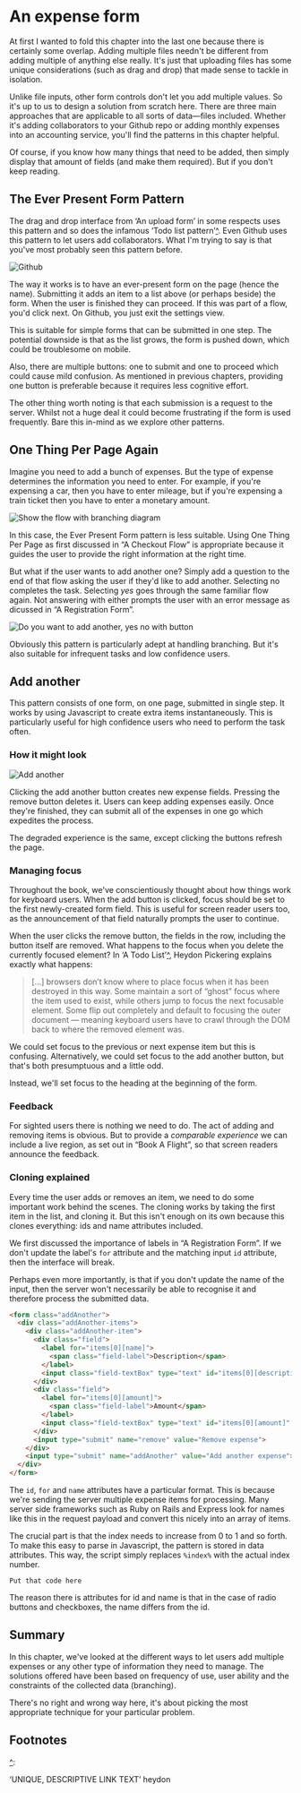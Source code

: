# An expense form

At first I wanted to fold this chapter into the last one because there is certainly some overlap. Adding multiple files needn't be different from adding multiple of anything else really. It's just that uploading files has some unique considerations (such as drag and drop) that made sense to tackle in isolation.

Unlike file inputs, other form controls don't let you add multiple values. So it's up to us to design a solution from scratch here. There are three main approaches that are applicable to all sorts of data&mdash;files included. Whether it's adding collaborators to your Github repo or adding monthly expenses into an accounting service, you'll find the patterns in this chapter helpful.

Of course, if you know how many things that need to be added, then simply display that amount of fields (and make them required). But if you don't keep reading.

## The Ever Present Form Pattern

The drag and drop interface from ‘An upload form’ in some respects uses this pattern and so does the infamous ‘Todo list pattern’[^]. Even Github uses this pattern to let users add collaborators. What I'm trying to say is that you've most probably seen this pattern before.

![Github](.)

The way it works is to have an ever-present form on the page (hence the name). Submitting it adds an item to a list above (or perhaps beside) the form. When the user is finished they can proceed. If this was part of a flow, you'd click next. On Github, you just exit the settings view.

This is suitable for simple forms that can be submitted in one step. The potential downside is that as the list grows, the form is pushed down, which could be troublesome on mobile.

Also, there are multiple buttons: one to submit and one to proceed which could cause mild confusion. As mentioned in previous chapters, providing one button is preferable because it requires less cognitive effort.

The other thing worth noting is that each submission is a request to the server. Whilst not a huge deal it could become frustrating if the form is used frequently. Bare this in-mind as we explore other patterns.

## One Thing Per Page Again

Imagine you need to add a bunch of expenses. But the type of expense determines the information you need to enter. For example, if you're expensing a car, then you have to enter mileage, but if you're expensing a train ticket then you have to enter a monetary amount.

![Show the flow with branching diagram](.)

In this case, the Ever Present Form pattern is less suitable. Using One Thing Per Page as first discussed in “A Checkout Flow” is appropriate because it guides the user to provide the right information at the right time.

But what if the user wants to add another one? Simply add a question to the end of that flow asking the user if they'd like to add another. Selecting no completes the task. Selecting *yes* goes through the same familiar flow again. Not answering with either prompts the user with an error message as dicussed in “A Registration Form”.

![Do you want to add another, yes no with button](.)

Obviously this pattern is particularly adept at handling branching. But it's also suitable for infrequent tasks and low confidence users.

## Add another

This pattern consists of one form, on one page, submitted in single step. It works by using Javascript to create extra items instantaneously. This is particularly useful for high confidence users who need to perform the task often.

### How it might look

![Add another](.)

Clicking the add another button creates new expense fields. Pressing the remove button deletes it. Users can keep adding expenses easily. Once they're finished, they can submit all of the expenses in one go which expedites the process.

The degraded experience is the same, except clicking the buttons refresh the page.

### Managing focus

Throughout the book, we've conscientiously thought about how things work for keyboard users. When the add button is clicked, focus should be set to the first newly-created form field. This is useful for screen reader users too, as the announcement of that field naturally prompts the user to continue.

When the user clicks the remove button, the fields in the row, including the button itself are removed. What happens to the focus when you delete the currently focused element? In ‘A Todo List’[^], Heydon Pickering explains exactly what happens:

> [...] browsers don’t know where to place focus when it has been destroyed in this way. Some maintain a sort of “ghost” focus where the item used to exist, while others jump to focus the next focusable element. Some flip out completely and default to focusing the outer document — meaning keyboard users have to crawl through the DOM back to where the removed element was.

We could set focus to the previous or next expense item but this is confusing. Alternatively, we could set focus to the add another button, but that's both presumptuous and a little odd.

Instead, we'll set focus to the heading at the beginning of the form.

### Feedback

For sighted users there is nothing we need to do. The act of adding and removing items is obvious. But to provide a *comparable experience* we can include a live region, as set out in “Book A Flight”, so that screen readers announce the feedback.

### Cloning explained

Every time the user adds or removes an item, we need to do some important work behind the scenes. The cloning works by taking the first item in the list, and cloning it. But this isn't enough on its own because this clones everything: ids and name attributes included.

We first discussed the importance of labels in “A Registration Form”. If we don't update the label's `for` attribute and the matching input `id` attribute, then the interface will break.

Perhaps even more importantly, is that if you don't update the name of the input, then the server won't necessarily be able to recognise it and therefore process the submitted data.

```HTML
<form class="addAnother">
  <div class="addAnother-items">
    <div class="addAnother-item">
  	  <div class="field">
	    <label for="items[0][name]">
		  <span class="field-label">Description</span>
	    </label>
	    <input class="field-textBox" type="text" id="items[0][description]" name="items[0][description]" value="" data-name="items[%index%][description]" data-id="items[%index%][description]">
      </div>
      <div class="field">
	    <label for="items[0][amount]">
		  <span class="field-label">Amount</span>
	    </label>
	    <input class="field-textBox" type="text" id="items[0][amount]" name="items[0][amount]" value="" data-name="items[%index%][amount]" data-id="items[%index%][amount]">
      </div>
  	  <input type="submit" name="remove" value="Remove expense">
    </div>
    <input type="submit" name="addAnother" value="Add another expense">
  </div>
</form>
```

The `id`, `for` and `name` attributes have a particular format. This is because we're sending the server multiple expense items for processing. Many server side frameworks such as Ruby on Rails and Express look for names like this in the request payload and convert this nicely into an array of items.

The crucial part is that the index needs to increase from 0 to 1 and so forth. To make this easy to parse in Javascript, the pattern is stored in data attributes. This way, the script simply replaces `%index%` with the actual index number.

```JS
Put that code here
```

The reason there is attributes for id and name is that in the case of radio buttons and checkboxes, the name differs from the id.

## Summary

In this chapter, we've looked at the different ways to let users add multiple expenses or any other type of information they need to manage. The solutions offered have been based on frequency of use, user ability and the constraints of the collected data (branching).

There's no right and wrong way here, it's about picking the most appropriate technique for your particular problem.

## Footnotes

[^]:
[^]:
[^]:

‘UNIQUE, DESCRIPTIVE LINK TEXT’ heydon
